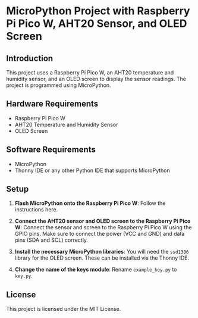 # MicroPython Project with Raspberry Pi Pico W, AHT20 Sensor, and OLED Screen

## Introduction

This project uses a Raspberry Pi Pico W, an AHT20 temperature and humidity sensor, and an OLED screen to display the sensor readings. The project is programmed using MicroPython.

## Hardware Requirements

- Raspberry Pi Pico W
- AHT20 Temperature and Humidity Sensor
- OLED Screen

## Software Requirements

- MicroPython
- Thonny IDE or any other Python IDE that supports MicroPython

## Setup

1. **Flash MicroPython onto the Raspberry Pi Pico W**: Follow the instructions here.

2. **Connect the AHT20 sensor and OLED screen to the Raspberry Pi Pico W**: Connect the sensor and screen to the Raspberry Pi Pico W using the GPIO pins. Make sure to connect the power (VCC and GND) and data pins (SDA and SCL) correctly.

3. **Install the necessary MicroPython libraries**: You will need the `ssd1306` library for the OLED screen. These can be installed via the Thonny IDE.

4. **Change the name of the keys module**: Rename `example_key.py` to `key.py`.

## License

This project is licensed under the MIT License.
